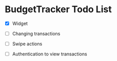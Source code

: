 # BudgetTracker Todo List

- [x] Widget
- [ ] Changing transactions
- [ ] Swipe actions
- [ ] Authentication to view transactions

